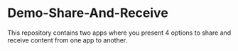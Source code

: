 # Demo-Share-And-Receive
This repository contains two apps where you present 4 options to share and receive content from one app to another.
